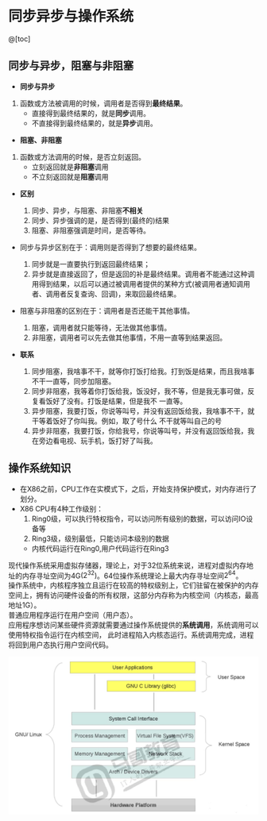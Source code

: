 # 同步异步与操作系统

@[toc]

## 同步与异步，阻塞与非阻塞

* **同步与异步**

1. 函数或方法被调用的时候，调用者是否得到**最终结果**。
    * 直接得到最终结果的，就是**同步**调用。
    * 不直接得到最终结果的，就是**异步**调用。

* **阻塞、非阻塞**

1. 函数或方法调用的时候，是否立刻返回。
    * 立刻返回就是**非阻塞**调用
    * 不立刻返回就是**阻塞**调用

* **区别**
    1. 同步、异步，与阻塞、非阻塞**不相关**
    2. 同步、异步强调的是，是否得到(最终的)结果
    3. 阻塞、非阻塞强调是时间，是否等待。

* 同步与异步区别在于：调用则是否得到了想要的最终结果。
    1. 同步就是一直要执行到返回最终结果；
    2. 异步就是直接返回了，但是返回的补是最终结果。调用者不能通过这种调用得到结果，以后可以通过被调用者提供的某种方式(被调用者通知调用者、调用者反复查询、回调)，来取回最终结果。
* 阻塞与非阻塞的区别在于：调用者是否还能干其他事情。
    1. 阻塞，调用者就只能等待，无法做其他事情。
    2. 非阻塞，调用者可以先去做其他事情，不用一直等到结果返回。

* **联系**
    1. 同步阻塞，我啥事不干，就等你打饭打给我。打到饭是结果，而且我啥事不干一直等，同步加阻塞。  
    2. 同步非阻塞，我等着你打饭给我，饭没好，我不等，但是我无事可做，反复看饭好了没有。打饭是结果，但是我不 一直等。
    3. 异步阻塞，我要打饭，你说等叫号，并没有返回饭给我，我啥事不干，就干等着饭好了你叫我。例如，取了号什么 不干就等叫自己的号  
    4. 异步非阻塞，我要打饭，你给我号，你说等叫号，并没有返回饭给我，我在旁边看电视、玩手机，饭打好了叫我。

## 操作系统知识

* 在X86之前，CPU工作在实模式下，之后，开始支持保护模式，对内存进行了划分。  
* X86 CPU有4种工作级别：
    1. Ring0级，可以执行特权指令，可以访问所有级别的数据，可以访问IO设备等
    2. Ring3级，级别最低，只能访问本级别的数据
    * 内核代码运行在Ring0,用户代码运行在Ring3

现代操作系统采用虚拟存储器，理论上，对于32位系统来说，进程对虚拟内存地址的内存寻址空间为4G$(2^{32})$。64位操作系统理论上最大内存寻址空间$2^{64}$。  
操作系统中，内核程序独立且运行在较高的特权级别上，它们驻留在被保护的内存空间上，拥有访问硬件设备的所有权限，这部分内存称为内核空间（内核态，最高地址1G）。  
普通应用程序运行在用户空间（用户态）。  
应用程序想访问某些硬件资源就需要通过操作系统提供的**系统调用**，系统调用可以使用特权指令运行在内核空间， 此时进程陷入内核态运行。系统调用完成，进程将回到用户态执行用户空间代码。

![system_001](https://raw.githubusercontent.com/1263351411/xdd.github.io/master/img/python/system_001.jpg)

